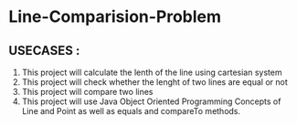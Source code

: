 # Line-Comparision-Problem
## USECASES :
1. This project will calculate the lenth of the line using cartesian system
2. This project will check whether the lenght of two lines are equal or not
3. This project will compare two lines 
4. This project will use Java Object Oriented Programming Concepts of Line and Point as well as equals and compareTo methods.

